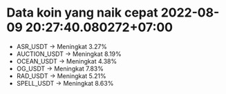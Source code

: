 # Data koin yang naik cepat 2022-08-09 20:27:40.080272+07:00

* ASR_USDT -> Meningkat 3.27%
* AUCTION_USDT -> Meningkat 8.19%
* OCEAN_USDT -> Meningkat 4.38%
* OG_USDT -> Meningkat 7.83%
* RAD_USDT -> Meningkat 5.21%
* SPELL_USDT -> Meningkat 8.63%
